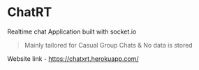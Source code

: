 # ChatRT
Realtime chat Application built with socket.io
> Mainly tailored for Casual Group Chats & No data is stored

Website link - https://chatxrt.herokuapp.com/
